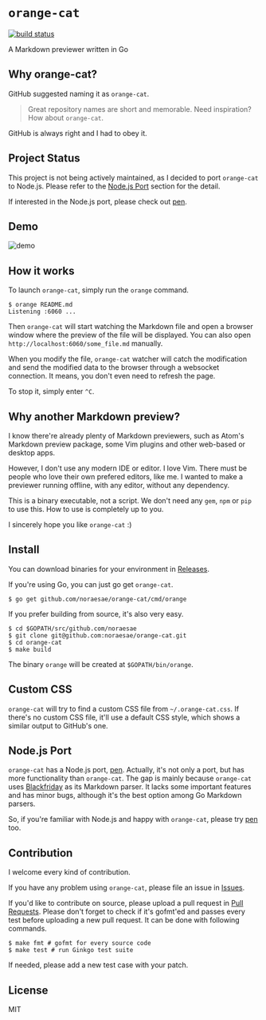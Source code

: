 # `orange-cat`

[![build
status](https://api.travis-ci.org/noraesae/orange-cat.svg)](https://travis-ci.org/noraesae/orange-cat)

A Markdown previewer written in Go

## Why orange-cat?

GitHub suggested naming it as `orange-cat`.

> Great repository names are short and memorable. Need inspiration? How about `orange-cat`.

GitHub is always right and I had to obey it.

## Project Status

This project is not being actively maintained, as I decided to port
`orange-cat` to Node.js. Please refer to the [Node.js Port](#nodejs-port)
section for the detail.

If interested in the Node.js port, please check out
[pen](https://github.com/noraesae/pen).

## Demo

![demo](http://i.imgur.com/qETC9A4.gif)

## How it works

To launch `orange-cat`, simply run the `orange` command.

```
$ orange README.md
Listening :6060 ...
```

Then `orange-cat` will start watching the Markdown file and open a
browser window where the preview of the file will be displayed. You can
also open `http://localhost:6060/some_file.md` manually.

When you modify the file, `orange-cat` watcher will catch the
modification and send the modified data to the browser through a
websocket connection. It means, you don't even need to refresh the page.

To stop it, simply enter `^C`.

## Why another Markdown preview?

I know there're already plenty of Markdown previewers, such as Atom's
Markdown preview package, some Vim plugins and other web-based or desktop
apps.

However, I don't use any modern IDE or editor. I love Vim. There must be
people who love their own prefered editors, like me. I wanted to make a
previewer running offline, with any editor, without any dependency.

This is a binary executable, not a script. We don't need any `gem`,
`npm` or `pip` to use this. How to use is completely up to you.

I sincerely hope you like `orange-cat` :)

## Install

You can download binaries for your environment in
[Releases](https://github.com/noraesae/orange-cat/releases).

If you're using Go, you can just go get `orange-cat`.

```
$ go get github.com/noraesae/orange-cat/cmd/orange
```

If you prefer building from source, it's also very easy.

```
$ cd $GOPATH/src/github.com/noraesae
$ git clone git@github.com:noraesae/orange-cat.git
$ cd orange-cat
$ make build
```

The binary `orange` will be created at `$GOPATH/bin/orange`.

## Custom CSS

`orange-cat` will try to find a custom CSS file from
`~/.orange-cat.css`. If there's no custom CSS file, it'll use a default
CSS style, which shows a similar output to GitHub's one.

## Node.js Port

`orange-cat` has a Node.js port, [pen](https://github.com/noraesae/pen).
Actually, it's not only a port, but has more functionality than `orange-cat`.
The gap is mainly because `orange-cat` uses
[Blackfriday](https://github.com/russross/blackfriday) as its Markdown parser.
It lacks some important features and has minor bugs, although it's the best
option among Go Markdown parsers.

So, if you're familiar with Node.js and happy with `orange-cat`, please try
[pen](https://github.com/noraesae/pen) too.

## Contribution

I welcome every kind of contribution.

If you have any problem using `orange-cat`, please file an issue in
[Issues](https://github.com/noraesae/orange-cat/issues).

If you'd like to contribute on source, please upload a pull request in
[Pull Requests](https://github.com/noraesae/orange-cat/pulls). Please
don't forget to check if it's gofmt'ed and passes every test before
uploading a new pull request. It can be done with following commands.

```
$ make fmt # gofmt for every source code
$ make test # run Ginkgo test suite
```

If needed, please add a new test case with your patch.

## License

MIT
